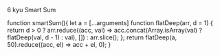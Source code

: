 6 kyu
Smart Sum

function smartSum(){
   let a = [...arguments]
  function flatDeep(arr, d = 1) {
   return d > 0 ? arr.reduce((acc, val) => acc.concat(Array.isArray(val) ? flatDeep(val, d - 1) : val), [])
                : arr.slice();
};
return flatDeep(a, 50).reduce((acc, el) => acc + el, 0);
}
